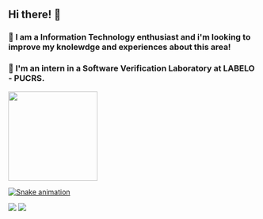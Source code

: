 ## Hi there! 👋
### 🧐 I am a Information Technology enthusiast and i'm looking to improve my knolewdge and experiences about this area!
### 💼 I'm an intern in a Software Verification Laboratory at LABELO - PUCRS.

<div>
<a href="https://github.com/kelvinsrdg">
<img loading="lazy" height="180em" src="https://github-readme-stats.vercel.app/api/top-langs/?username=kelvinsrdg&layout=compact&langs_count=7&theme=dracula"/>
</div>

![Snake animation](https://github.com/seu-usuário-aqui/kelvinsrdg/blob/output/github-contribution-grid-snake.svg)
          

[<img src="https://img.shields.io/badge/linkedin-%230077B5.svg?&style=for-the-badge&logo=linkedin&logoColor=white" />](https://www.linkedin.com/in/kelvin-da-silva-rodrigues-592948248/) 
[<img src = "https://img.shields.io/badge/instagram-%23E4405F.svg?&style=for-the-badge&logo=instagram&logoColor=white">](https://www.instagram.com/kelvinsrdg/)
